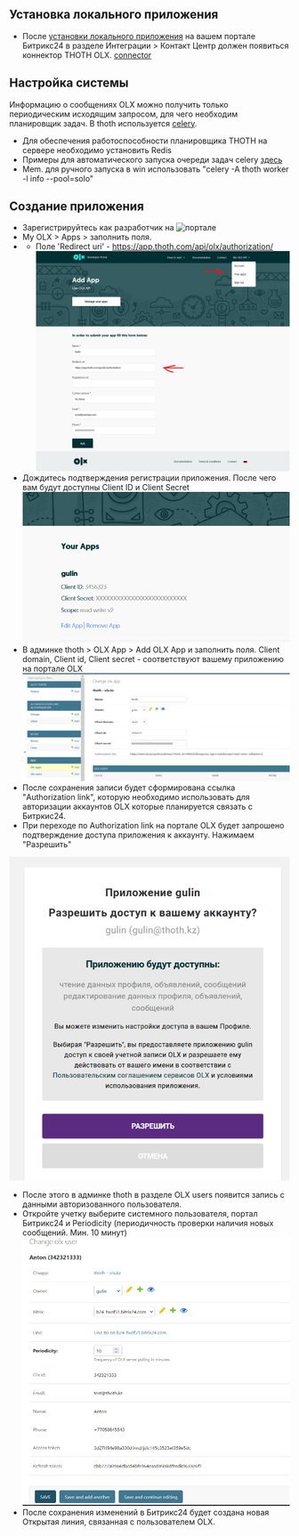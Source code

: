 ## Установка локального приложения
+ После [установки локального приложения](./bitrix.md) на вашем портале Битрикс24 в разделе Интеграции > Контакт Центр должен появиться коннектор THOTH OLX.
[connector](img/olx-connector.png)
## Настройка системы 
Информацию о сообщениях OLX можно получить только периодическим исходящим запросом, для чего необходим планировщик задач. В thoth используется [celery](https://github.com/celery/celery).  

+ Для обеспечения работоспособности планировщика THOTH на сервере необходимо установить Redis 
+ Примеры для автоматического запуска очереди задач celery [здесь](./example/)
+ Mem. для ручного запуска в win использовать "celery -A thoth worker -l info --pool=solo"
## Создание приложения 
+ Зарегистрируйтесь как разработчик на ![портале](https://developer.olxgroup.com/register?market=olx) 
+ My OLX > Apps > заполнить поля. 
+ + Поле 'Redirect uri' - https://app.thoth.com/api/olx/authorization/
![app](img/olx-dev.png)
+ Дождитесь подтверждения регистрации приложения. После чего вам будут доступны Client ID и Client Secret
![client](img/client-olx.png)
+ В админке thoth > OLX App > Add OLX App и заполнить поля. Client domain, Client id, Client secret - соответствуют вашему приложению на портале OLX
![thoth-olx](img/olx-add.png)
+ После сохранения записи будет сформирована ссылка "Authorization link", которую необходимо использовать для авторизации аккаунтов OLX которые планируется связать с Битркис24. 
+ При переходе по Authorization link на портале OLX будет запрошено подтверждение доступа приложения к аккаунту. Нажимаем "Разрешить"

![alt text](img/olx-approve.png)
+ После этого в админке thoth в разделе OLX users появится запись с данными авторизованного пользователя.
+ Откройте учетку выберите системного пользователя, портал Битрикс24 и Periodicity (периодичность проверки наличия новых сообщений. Мин. 10 минут)
![olx user](img/olx-user.png)
+ После сохранения изменений в Битрикс24 будет создана новая Открытая линия, связанная с пользователем OLX.